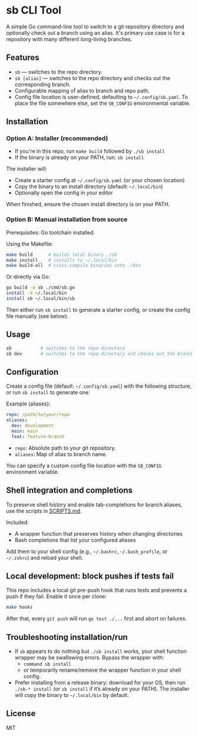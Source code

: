 # sb CLI Tool

A simple Go command-line tool to switch to a git repository directory and optionally check out a branch using an alias. It's primary use case is for a repository with many different long-living branches.

## Features

- `sb` — switches to the repo directory.
- `sb [alias]` — switches to the repo directory and checks out the corresponding branch.
- Configurable mapping of alias to branch and repo path.
- Config file location is user-defined, defaulting to `~/.config/sb.yaml`. To place the file somewhere else, set the `SB_CONFIG` environmental variable.

## Installation

### Option A: Installer (recommended)

- If you're in this repo, run `make build` followed by `./sb install`
- If the binary is already on your PATH, run: `sb install`

The installer will:
- Create a starter config at `~/.config/sb.yaml` (or your chosen location)
- Copy the binary to an install directory (default: `~/.local/bin`)
- Optionally open the config in your editor

When finished, ensure the chosen install directory is on your PATH.

### Option B: Manual installation from source

Prerequisites: Go toolchain installed.

Using the Makefile:

```sh
make build      # builds local binary ./sb
make install    # installs to ~/.local/bin
make build-all  # cross-compile binaries into ./bin
```

Or directly via Go:

```sh
go build -o sb ./cmd/sb.go
install -d ~/.local/bin
install sb ~/.local/bin/sb
```

Then either run `sb install` to generate a starter config, or create the config file manually (see below).

## Usage

```sh
sb           # switches to the repo directory
sb dev       # switches to the repo directory and checks out the branch mapped to alias 'dev'
```

## Configuration

Create a config file (default: `~/.config/sb.yaml`) with the following structure, or run `sb install` to generate one:

Example (aliases):

```yaml
repo: /path/to/your/repo
aliases:
  dev: development
  main: main
  feat: feature-branch
```

- `repo`: Absolute path to your git repository.
- `aliases`: Map of alias to branch name.

You can specify a custom config file location with the `SB_CONFIG` environment variable.

## Shell integration and completions

To preserve shell history and enable tab-completions for branch aliases, use the scripts in [SCRIPTS.md](SCRIPTS.md).

Included:
- A wrapper function that preserves history when changing directories
- Bash completions that list your configured aliases

Add them to your shell config (e.g., `~/.bashrc`, `~/.bash_profile`, or `~/.zshrc`) and reload your shell.

## Local development: block pushes if tests fail

This repo includes a local git pre-push hook that runs tests and prevents a push if they fail. Enable it once per clone:

```sh
make hooks
```

After that, every `git push` will run `go test ./...` first and abort on failures.

## Troubleshooting installation/run

- If `sb` appears to do nothing but `./sb install` works, your shell function wrapper may be swallowing errors. Bypass the wrapper with:
  - `command sb install`
  - or temporarily rename/remove the wrapper function in your shell config.
- Prefer installing from a release binary: download for your OS, then run `./sb-* install` (or `sb install` if it’s already on your PATH). The installer will copy the binary to `~/.local/bin` by default.

## License
MIT


